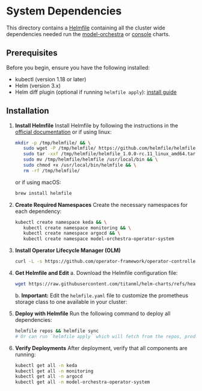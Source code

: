 # System Dependencies

This directory contains a [Helmfile](https://helmfile.readthedocs.io/en/latest/) containing all the cluster wide dependencies needed run the [model-orchestra](../charts/model-orchestra/) or [console](../charts/console/) charts.

## Prerequisites

Before you begin, ensure you have the following installed:

- kubectl (version 1.18 or later)
- Helm (version 3.x)
- Helm diff plugin (optional if running `helmfile apply`): [install guide](https://github.com/databus23/helm-diff?tab=readme-ov-file#install)

## Installation

1. **Install Helmfile**
   Install Helmfile by following the instructions in the [official documentation](https://helmfile.readthedocs.io/en/latest/#installation) or if using linux:

   ```bash
   mkdir -p /tmp/helmfile/ && \
      sudo wget -P /tmp/helmfile/ https://github.com/helmfile/helmfile/releases/download/v1.0.0-rc.11/helmfile_1.0.0-rc.11_linux_amd64.tar.gz && \ 
      sudo tar -xxf /tmp/helmfile/helmfile_1.0.0-rc.11_linux_amd64.tar.gz -C /tmp/helmfile/ && \
      sudo mv /tmp/helmfile/helmfile /usr/local/bin && \
      sudo chmod +x /usr/local/bin/helmfile && \
      rm -rf /tmp/helmfile/
   ```

   or if using macOS:

   ```bash
   brew install helmfile
   ```

2. **Create Required Namespaces**
   Create the necessary namespaces for each dependency:

   ```bash
   kubectl create namespace keda && \
      kubectl create namespace monitoring && \
      kubectl create namespace argocd && \
      kubectl create namespace model-orchestra-operator-system
   ```

3. **Install Operator Lifecycle Manager (OLM)**

   ```bash
   curl -L -s https://github.com/operator-framework/operator-controller/releases/latest/download/install.sh | bash -s
   ```

4. **Get Helmfile and Edit**
   a. Download the Helmfile configuration file:

   ```bash
   wget https://raw.githubusercontent.com/titanml/helm-charts/refs/heads/main/system/helmfile.yaml
   ```

   b. **Important:** Edit the `helmfile.yaml` file to customize the prometheus storage class to one available in your cluster:

5. **Deploy with Helmfile**
   Run the following command to deploy all dependencies:

   ```bash
   helmfile repos && helmfile sync
   # Or can run `helmfile apply` which will fetch from the repos, produce a diff and then sync.
   ```

6. **Verify Deployments**
   After deployment, verify that all components are running:

   ```bash
   kubectl get all -n keda
   kubectl get all -n monitoring
   kubectl get all -n argocd
   kubectl get all -n model-orchestra-operator-system
   ```
